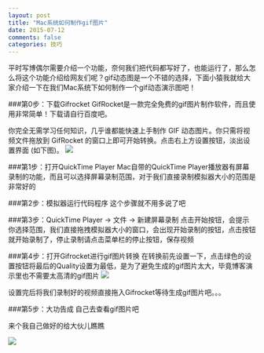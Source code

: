 ```yaml
---
layout: post
title: "Mac系统如何制作gif图片"
date: 2015-07-12
comments: false
categories: 技巧
---
```


平时写博偶尔需要介绍一个功能，奈何我们把代码都写好了，也能运行了，那么怎么将这个功能介绍给网友们呢？gif动态图是一个不错的选择，下面小猿我就给大家介绍一下在我们Mac系统下如何制作一个gif动态演示图吧！

###第0步：下载Gifrocket
GifRocket是一款完全免费的gif图片制作软件，而且使用非常简单！下载请自行百度吧。

你完全无需学习任何知识，几乎谁都能快速上手制作 GIF 动态图片。你只需将视频文件拖放到 GifRocket 的窗口上即可开始转换。点击右上方设置按钮，淡出设置界面 (如下图)。
![](https://dn-zhunjiee.qbox.me/Snip20151101_2.png)

###第1步：打开QuickTime Player
Mac自带的QuickTime Player播放器有屏幕录制的功能，而且可以选择屏幕录制范围，对于我们直接录制模拟器大小的范围是非常好的

###第2步：模拟器运行代码程序
这个步骤就不用多说了吧

###第3步：QuickTime Player -> 文件 -> 新建屏幕录制
点击开始按钮，会提示你选择范围，我们直接拖拽模拟器大小的窗口，会出现开始录制的按钮，点击按钮就开始录制了，停止录制请点击菜单栏的停止按钮，保存视频

###第4步：打开Gifrocket进行gif图片转换
在转换前先设置一下，点击绿色的设置按钮将最后的Quality设置为最低，是为了避免生成的gif图片太大，毕竟博客演示里也不需要太高清的gif图片
![](https://dn-zhunjiee.qbox.me/Snip20151101_3.png)

设置完后将我们录制好的视频直接拖入Gifrocket等待生成gif图片吧。。。

###第5步：大功告成
自己去查看gif图片吧

来个我自己做好的给大伙儿瞧瞧

![](https://dn-zhunjiee.qbox.me/输入框跟随键盘移动效果.gif)